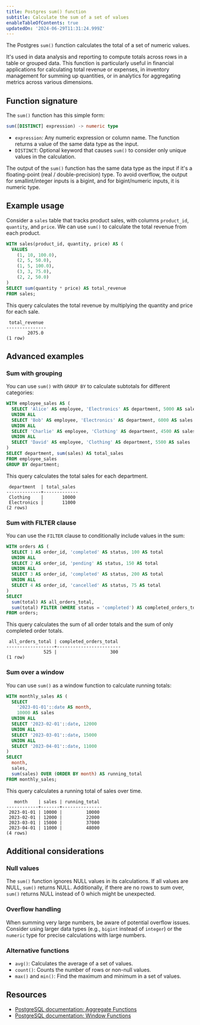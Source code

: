 ```yaml
---
title: Postgres sum() function
subtitle: Calculate the sum of a set of values
enableTableOfContents: true
updatedOn: '2024-06-29T11:31:24.999Z'
---
```


The Postgres `sum()` function calculates the total of a set of numeric values.

It's used in data analysis and reporting to compute totals across rows in a table or grouped data. This function is particularly useful in financial applications for calculating total revenue or expenses, in inventory management for summing up quantities, or in analytics for aggregating metrics across various dimensions.

<CTA />

## Function signature

The `sum()` function has this simple form:

```sql
sum([DISTINCT] expression) -> numeric type
```

- `expression`: Any numeric expression or column name. The function returns a value of the same data type as the input.
- `DISTINCT`: Optional keyword that causes `sum()` to consider only unique values in the calculation.

The output of the `sum()` function has the same data type as the input if it's a floating-point (real / double-precision) type. To avoid overflow, the output for smallint/integer inputs is a bigint, and for bigint/numeric inputs, it is numeric type.

## Example usage

Consider a `sales` table that tracks product sales, with columns `product_id`, `quantity`, and `price`. We can use `sum()` to calculate the total revenue from each product.

```sql
WITH sales(product_id, quantity, price) AS (
  VALUES
    (1, 10, 100.0),
    (2, 5, 50.0),
    (1, 5, 100.0),
    (3, 3, 75.0),
    (2, 2, 50.0)
)
SELECT sum(quantity * price) AS total_revenue
FROM sales;
```

This query calculates the total revenue by multiplying the quantity and price for each sale.

```text
 total_revenue
---------------
        2075.0
(1 row)
```

## Advanced examples

### Sum with grouping

You can use `sum()` with `GROUP BY` to calculate subtotals for different categories:

```sql
WITH employee_sales AS (
  SELECT 'Alice' AS employee, 'Electronics' AS department, 5000 AS sales
  UNION ALL
  SELECT 'Bob' AS employee, 'Electronics' AS department, 6000 AS sales
  UNION ALL
  SELECT 'Charlie' AS employee, 'Clothing' AS department, 4500 AS sales
  UNION ALL
  SELECT 'David' AS employee, 'Clothing' AS department, 5500 AS sales
)
SELECT department, sum(sales) AS total_sales
FROM employee_sales
GROUP BY department;
```

This query calculates the total sales for each department.

```
 department  | total_sales
-------------+-------------
 Clothing    |       10000
 Electronics |       11000
(2 rows)
```

### Sum with FILTER clause

You can use the `FILTER` clause to conditionally include values in the sum:

```sql
WITH orders AS (
  SELECT 1 AS order_id, 'completed' AS status, 100 AS total
  UNION ALL
  SELECT 2 AS order_id, 'pending' AS status, 150 AS total
  UNION ALL
  SELECT 3 AS order_id, 'completed' AS status, 200 AS total
  UNION ALL
  SELECT 4 AS order_id, 'cancelled' AS status, 75 AS total
)
SELECT
  sum(total) AS all_orders_total,
  sum(total) FILTER (WHERE status = 'completed') AS completed_orders_total
FROM orders;
```

This query calculates the sum of all order totals and the sum of only completed order totals.

```text
 all_orders_total | completed_orders_total
------------------+------------------------
              525 |                    300
(1 row)
```

### Sum over a window

You can use `sum()` as a window function to calculate running totals:

```sql
WITH monthly_sales AS (
  SELECT
    '2023-01-01'::date AS month,
    10000 AS sales
  UNION ALL
  SELECT '2023-02-01'::date, 12000
  UNION ALL
  SELECT '2023-03-01'::date, 15000
  UNION ALL
  SELECT '2023-04-01'::date, 11000
)
SELECT
  month,
  sales,
  sum(sales) OVER (ORDER BY month) AS running_total
FROM monthly_sales;
```

This query calculates a running total of sales over time.

```text
   month    | sales | running_total
------------+-------+---------------
 2023-01-01 | 10000 |         10000
 2023-02-01 | 12000 |         22000
 2023-03-01 | 15000 |         37000
 2023-04-01 | 11000 |         48000
(4 rows)
```

## Additional considerations

### Null values

The `sum()` function ignores NULL values in its calculations. If all values are NULL, `sum()` returns NULL. Additionally, if there are no rows to sum over, `sum()` returns NULL instead of 0 which might be unexpected.

### Overflow handling

When summing very large numbers, be aware of potential overflow issues. Consider using larger data types (e.g., `bigint` instead of `integer`) or the `numeric` type for precise calculations with large numbers.

### Alternative functions

- `avg()`: Calculates the average of a set of values.
- `count()`: Counts the number of rows or non-null values.
- `max()` and `min()`: Find the maximum and minimum in a set of values.

## Resources

- [PostgreSQL documentation: Aggregate Functions](https://www.postgresql.org/docs/current/functions-aggregate.html)
- [PostgreSQL documentation: Window Functions](https://www.postgresql.org/docs/current/tutorial-window.html)
